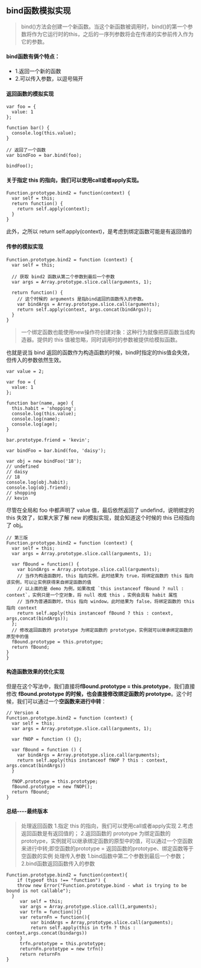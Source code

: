 bind函数模拟实现
------------------------------------------------------------------------------------------------


> bind()方法会创建一个新函数。当这个新函数被调用时，bind()的第一个参数将作为它运行时的this，之后的一序列参数将会在传递的实参前传入作为它的参数。
#### bind函数有俩个特点：
- 1.返回一个新的函数
- 2.可以传入参数，以逗号隔开

#### 返回函数的模拟实现
```
var foo = {
  value: 1
};

function bar() {
  console.log(this.value);
}

// 返回了一个函数
var bindFoo = bar.bind(foo);

bindFoo();
```

#### 关于指定 this 的指向，我们可以使用call或者apply实现。

```
Function.prototype.bind2 = function(context) {
  var self = this;
  return function() {
    return self.apply(context);
  }
}
```
此外，之所以 return self.apply(context)，是考虑到绑定函数可能是有返回值的

#### 传参的模拟实现

```
Function.prototype.bind2 = function (context) {
  var self = this;
  
  // 获取 bind2 函数从第二个参数到最后一个参数
  var args = Array.prototype.slice.call(arguments, 1);
  
  return function() {
    // 这个时候的 arguments 是指bind返回的函数传入的参数。
    var bindArgs = Array.prototype.slice.call(arguments);
    return self.apply(context, args.concat(bindArgs));
  }
}
```
> 一个绑定函数也能使用new操作符创建对象：这种行为就像把原函数当成构造器。提供的 this 值被忽略，同时调用时的参数被提供给模拟函数。

也就是说当 bind 返回的函数作为构造函数的时候，bind时指定的this值会失效，但传入的参数依然生效。
```
var value = 2;

var foo = {
  value: 1
};

function bar(name, age) {
  this.habit = 'shopping';
  console.log(this.value);
  console.log(name);
  console.log(age);
}

bar.prototype.friend = 'kevin';

var bindFoo = bar.bind(foo, 'daisy');

var obj = new bindFoo('18');
// undefined
// daisy
// 18
console.log(obj.habit);
console.log(obj.friend);
// shopping
// kevin
```
尽管在全局和 foo 中都声明了 value 值，最后依然返回了 undefind，说明绑定的 this 失效了，如果大家了解 new 的模拟实现，就会知道这个时候的 this 已经指向了 obj。

```
// 第三版
Function.prototype.bind2 = function (context) {
  var self = this;
  var args = Array.prototype.slice.call(arguments, 1);
  
  var fBound = function() {
    var bindArgs = Array.prototype.slice.call(arguments);
    // 当作为构造函数时，this 指向实例，此时结果为 true，将绑定函数的 this 指向该实例，可以让实例获得来自绑定函数的值
    // 以上面的是 demo 为例，如果改成 `this instanceof fBound ? null : context`，实例只是一个空对象，将 null 改成 this ，实例会具有 habit 属性
    // 当作为普通函数时，this 指向 window，此时结果为 false，将绑定函数的 this 指向 context
    return self.apply(this instanceof fBound ? this : context, args,concat(bindArgs));
  };
  // 修改返回函数的 prototype 为绑定函数的 prototype，实例就可以继承绑定函数的原型中的值
  fBound.prototype = this.prototype;
  return fBound;
}
}
```
#### 构造函数效果的优化实现
但是在这个写法中，我们直接将**fBound.prototype = this.prototype**，我们直接修改 **fBound.prototype 的时候，也会直接修改绑定函数的 prototype**。这个时候，我们可以通过一个**空函数来进行中转**：

```
// Version 4
Function.prototype.bind2 = function (context) {
  var self = this;
  var args = Array.prototype.slice.call(arguments, 1);
  
  var fNOP = function () {};
  
  var fBound = function () {
    var bindArgs = Array.prototype.slice.call(arguments);
    return self.apply(this instanceof fNOP ? this : context, args.concat(bindArgs))
  }
  
  fNOP.prototype = this.prototype;
  fBound.prototype = new fNOP();
  return fBound;
}
```
#### 总结----最终版本
> 处理返回函数
1.指定 this 的指向，我们可以使用call或者apply实现
2.考虑返回函数是有返回值的；
2.返回函数的 prototype 为绑定函数的 prototype，实例就可以继承绑定函数的原型中的值，可以通过一个空函数来进行中转;即空函数的prototype = 返回函数的prototype、绑定函数等于空函数的实例
> 处理传入参数
1.bind函数中第二个参数到最后一个参数；
2.bind函数返回函数传入的参数
```
Function.prototype.bind2 = function(context){
    if (typeof this !== "function") {
    throw new Error("Function.prototype.bind - what is trying to be bound is not callable");
  }
     var self = this;
     var args = Array.prototype.slice.call(1,arguments);
     var trfn = function(){}
     var returnFn = function(){
         var bindArgs = Array,prototype.slice.call(arguments);
         return self.apply(this in trfn ? this : context,args.concat(bindargs))
     }
     trfn.prototype = this.prototype;
     returnFn.prototype = new trfn()
     return returnFn
}
```



